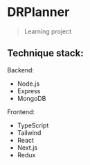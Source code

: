 # DRPlanner
> Learning project

## Technique stack:
Backend:
- Node.js
- Express
- MongoDB

Frontend:
- TypeScript
- Tailwind
- React
- Next.js
- Redux
